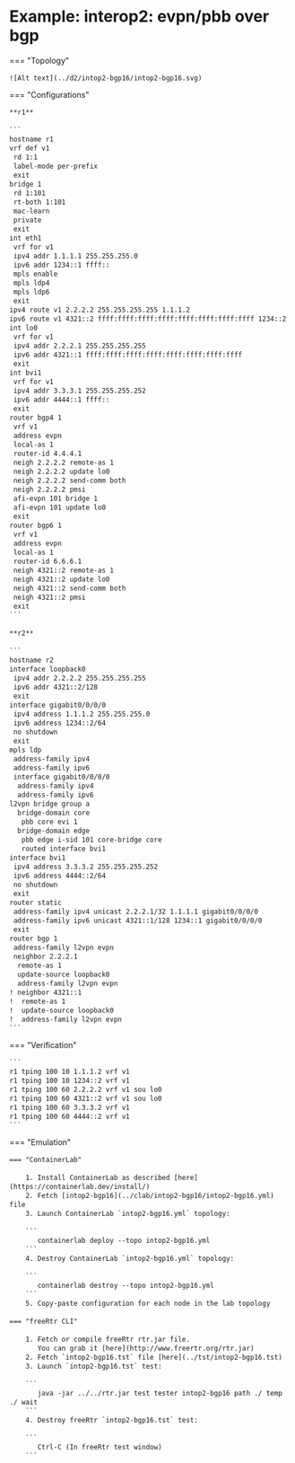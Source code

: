 # Example: interop2: evpn/pbb over bgp

=== "Topology"

    ![Alt text](../d2/intop2-bgp16/intop2-bgp16.svg)

=== "Configurations"

    **r1**

    ```
    hostname r1
    vrf def v1
     rd 1:1
     label-mode per-prefix
     exit
    bridge 1
     rd 1:101
     rt-both 1:101
     mac-learn
     private
     exit
    int eth1
     vrf for v1
     ipv4 addr 1.1.1.1 255.255.255.0
     ipv6 addr 1234::1 ffff::
     mpls enable
     mpls ldp4
     mpls ldp6
     exit
    ipv4 route v1 2.2.2.2 255.255.255.255 1.1.1.2
    ipv6 route v1 4321::2 ffff:ffff:ffff:ffff:ffff:ffff:ffff:ffff 1234::2
    int lo0
     vrf for v1
     ipv4 addr 2.2.2.1 255.255.255.255
     ipv6 addr 4321::1 ffff:ffff:ffff:ffff:ffff:ffff:ffff:ffff
     exit
    int bvi1
     vrf for v1
     ipv4 addr 3.3.3.1 255.255.255.252
     ipv6 addr 4444::1 ffff::
     exit
    router bgp4 1
     vrf v1
     address evpn
     local-as 1
     router-id 4.4.4.1
     neigh 2.2.2.2 remote-as 1
     neigh 2.2.2.2 update lo0
     neigh 2.2.2.2 send-comm both
     neigh 2.2.2.2 pmsi
     afi-evpn 101 bridge 1
     afi-evpn 101 update lo0
     exit
    router bgp6 1
     vrf v1
     address evpn
     local-as 1
     router-id 6.6.6.1
     neigh 4321::2 remote-as 1
     neigh 4321::2 update lo0
     neigh 4321::2 send-comm both
     neigh 4321::2 pmsi
     exit
    ```

    **r2**

    ```
    hostname r2
    interface loopback0
     ipv4 addr 2.2.2.2 255.255.255.255
     ipv6 addr 4321::2/128
     exit
    interface gigabit0/0/0/0
     ipv4 address 1.1.1.2 255.255.255.0
     ipv6 address 1234::2/64
     no shutdown
     exit
    mpls ldp
     address-family ipv4
     address-family ipv6
     interface gigabit0/0/0/0
      address-family ipv4
      address-family ipv6
    l2vpn bridge group a
      bridge-domain core
       pbb core evi 1
      bridge-domain edge
       pbb edge i-sid 101 core-bridge core
       routed interface bvi1
    interface bvi1
     ipv4 address 3.3.3.2 255.255.255.252
     ipv6 address 4444::2/64
     no shutdown
     exit
    router static
     address-family ipv4 unicast 2.2.2.1/32 1.1.1.1 gigabit0/0/0/0
     address-family ipv6 unicast 4321::1/128 1234::1 gigabit0/0/0/0
     exit
    router bgp 1
     address-family l2vpn evpn
     neighbor 2.2.2.1
      remote-as 1
      update-source loopback0
      address-family l2vpn evpn
    ! neighbor 4321::1
    !  remote-as 1
    !  update-source loopback0
    !  address-family l2vpn evpn
    ```

=== "Verification"

    ```
    r1 tping 100 10 1.1.1.2 vrf v1
    r1 tping 100 10 1234::2 vrf v1
    r1 tping 100 60 2.2.2.2 vrf v1 sou lo0
    r1 tping 100 60 4321::2 vrf v1 sou lo0
    r1 tping 100 60 3.3.3.2 vrf v1
    r1 tping 100 60 4444::2 vrf v1
    ```

=== "Emulation"

    === "ContainerLab"

        1. Install ContainerLab as described [here](https://containerlab.dev/install/)  
        2. Fetch [intop2-bgp16](../clab/intop2-bgp16/intop2-bgp16.yml) file  
        3. Launch ContainerLab `intop2-bgp16.yml` topology:  

        ```
           containerlab deploy --topo intop2-bgp16.yml  
        ```
        4. Destroy ContainerLab `intop2-bgp16.yml` topology:  

        ```
           containerlab destroy --topo intop2-bgp16.yml  
        ```
        5. Copy-paste configuration for each node in the lab topology

    === "freeRtr CLI"

        1. Fetch or compile freeRtr rtr.jar file.  
           You can grab it [here](http://www.freertr.org/rtr.jar)  
        2. Fetch `intop2-bgp16.tst` file [here](../tst/intop2-bgp16.tst)  
        3. Launch `intop2-bgp16.tst` test:  

        ```
           java -jar ../../rtr.jar test tester intop2-bgp16 path ./ temp ./ wait
        ```
        4. Destroy freeRtr `intop2-bgp16.tst` test:  

        ```
           Ctrl-C (In freeRtr test window)
        ```

